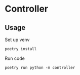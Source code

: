 # Controller

## Usage

Set up venv

```
poetry install
```

Run code

```
poetry run python -m controller
```
